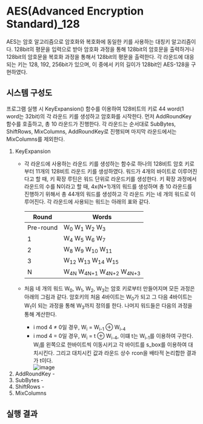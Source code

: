# AES(Advanced Encryption Standard)_128
AES는 암호 알고리즘으로 암호화와 복호화에 동일한 키를 사용하는 대칭키 알고리즘이다. 128bit의 평문을 입력으로 받아 암호화 과정을 통해 128bit의 암호문을 출력하거나 128bit의 암호문을 복호화 과정을 통해서 128bit의 평문을 출력한다. 각 라운드에 대응되는 키는 128, 192, 256bit가 있으며, 이 중에서 키의 길이가 128bit인 AES-128을 구현하였다.

## 시스템 구성도
프로그램 실행 시 KeyExpansion() 함수를 이용하여 128비트의 키로 44 word(1 word는 32bit)의 각 라운드 키를 생성하고 암호화를 시작한다. 먼저 AddRoundKey 함수를 호출하고, 총 10 라운드가 진행한다. 각 라운드는 순서대로 SubBytes, ShiftRows, MixColumns, AddRoundKey로 진행되며 마지막 라운드에서는 MixColumns를 제외한다.
  1. KeyExpansion  
     - 각 라운드에 사용하는 라운드 키를 생성하는 함수로 하나의 128비트 암호 키로부터 11개의 128비트 라운드 키를 생성하였다. 워드가 4개의 바이트로 이루어진다고 할 때, 키 확장 루틴은 워드 단위로        라운드키를 생성한다. 키 확장 과정에서 라운드의 수를 N이라고 할 때, 4x(N+1)개의 워드를 생성하며 총 10 라운드를 진행하기 위해서 총 44개의 워드를 생성하고 각 라운드 키는 네 개의 워드로 이        루어진다. 각 라운드에 사용되는 워드는 아래의 표와 같다.  

        | Round     | Words                 |
        |-----------|-----------------------|
        | Pre-round | W<sub>0</sub>  W<sub>1</sub>  W<sub>2</sub>  W<sub>3</sub> |
        | 1         | W<sub>4</sub>  W<sub>5</sub>  W<sub>6</sub>  W<sub>7</sub> |
        | 2         | W<sub>8</sub>  W<sub>9</sub>  W<sub>10</sub>  W<sub>11</sub> |
        | 3         | W<sub>12</sub>  W<sub>13</sub>  W<sub>14</sub>  W<sub>15</sub> |
        | N         | W<sub>4N</sub>  W<sub>4N+1</sub>  W<sub>4N+2</sub>  W<sub>4N+3</sub>|
     - 처음 네 개의 워드 W<sub>0</sub>, W<sub>1</sub>, W<sub>2</sub>, W<sub>3</sub>는 암호 키로부터 만들어지며 모든 과정은 아래의 그림과 같다. 암호키의 처음 4바이트는 W<sub>0</sub>가 되고        그 다음 4바이트는 W<sub>1</sub>이 되는 과정을 통해 W<sub>3</sub>까지 정의를 한다. 나머지 워드들은 다음의 과정을 통해 계산한다.
       - i mod 4 ≠ 0일 경우, W<sub>i</sub> = W<sub>i-1</sub> ⊕ W<sub>i-4</sub>
       - i mod 4 = 0일 경우, W<sub>i</sub> = t ⊕ W<sub>i-4</sub>, 이떄 t는 W<sub>i-1</sub>를 이용하여 구한다. W<sub>i</sub>를 왼쪽으로 한바이트씩 이동시키고 각 바이트를 s_box를 이용하여          대치시킨다. 그리고 대치시킨 값과 라운드 상수 rcon을 배타적 논리합한 결과가 t이다.  
         ![image](https://user-images.githubusercontent.com/59434021/128598103-ec3c42a3-c817-470a-8651-5f1076817103.png)
  2. AddRoundKey
    - 
  3. SubBytes
    - 
  4. ShiftRows
    - 
  5. MixColumns

## 실행 결과
